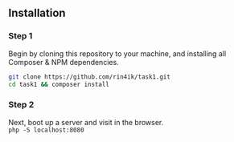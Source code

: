 
## Installation
 
### Step 1

Begin by cloning this repository to your machine, and installing all Composer & NPM dependencies.

```bash
git clone https://github.com/rin4ik/task1.git
cd task1 && composer install 
```

### Step 2

Next, boot up a server and visit in the browser.  
`php -S localhost:8080` 
